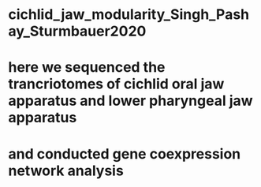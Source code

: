 # cichlid_jaw_modularity_Singh_Pashay_Sturmbauer2020
# here we sequenced the trancriotomes of cichlid oral jaw apparatus and lower pharyngeal jaw apparatus
# and conducted gene coexpression network analysis
